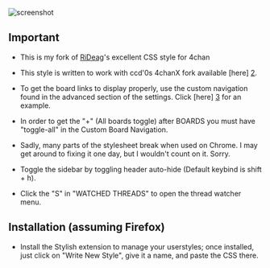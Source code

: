 ![screenshot](https://raw.githubusercontent.com/mudanaku/Stilig/master/screenshots.png)

 Important
-----------

* This is my fork of [RiDeag][1]'s excellent CSS style for 4chan

* This style is written to work with ccd'0s 4chanX fork available [here] [2].

* To get the board links to display properly, use the custom navigation found in the advanced section of the settings. Click [here] [3] for an example.

* In order to get the "+" (All boards toggle) after BOARDS you must have "toggle-all" in the Custom Board Navigation.

* Sadly, many parts of the stylesheet break when used on Chrome. I may get around to fixing it one day, but I wouldn't count on it. Sorry.

* Toggle the sidebar by toggling header auto-hide (Default keybind is shift + h).

* Click the "S" in "WATCHED THREADS" to open the thread watcher menu.

Installation (assuming Firefox)
-------------------------------

* Install the Stylish extension to manage your userstyles; once installed, just click on "Write New Style", give it a name, and paste the CSS there.

[1]: https://github.com/RiDeag/Stilig
[2]: https://github.com/ccd0/4chan-x
[3]: http://i.imgur.com/opfVRLw.png

